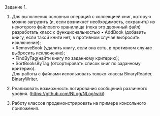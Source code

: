Задание 1.

1.	Для выполнения основных операций с коллекцией книг, которую можно загрузить (и, если возникнет необходимость, сохранить) из некоторого файлового хранилища (пока это двоичный файл) разработать класс с функциональностью 
•	AddBook (добавить книгу, если такой книги нет, в противном случае выбросить исключение);  
•	RemoveBook (удалить книгу, если она есть, в противном случае выбросить исключение);  
•	FindByTag(найти книгу по заданному критерию);  
•	SortBooksByTag (отсортировать список книг по заданному критерию).  
Для работы с файлами использовать только классы BinaryReader, BinaryWriter.  

2.	Реализовать возможность логирования сообщений различного уровня. (https://github.com/NLog/NLog/wiki)  

3.	Работу классов продемонстрировать на примере консольного приложения.  
